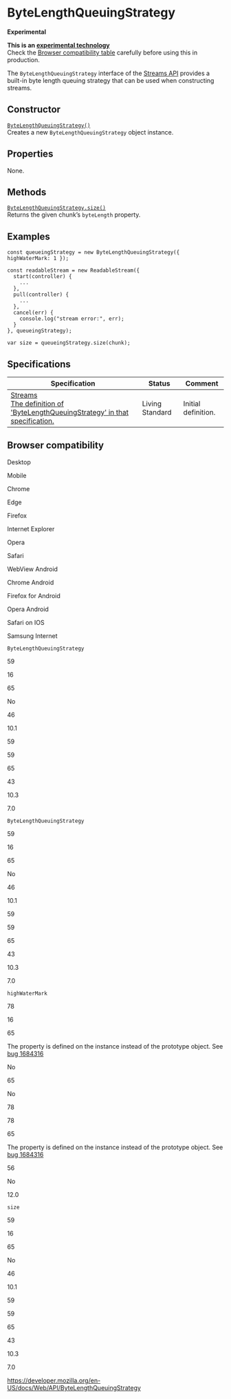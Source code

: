 # ByteLengthQueuingStrategy

**Experimental**

**This is an [experimental technology](https://developer.mozilla.org/en-US/docs/MDN/Guidelines/Conventions_definitions#experimental)**  
Check the [Browser compatibility table](#browser_compatibility) carefully before using this in production.

The `ByteLengthQueuingStrategy` interface of the [Streams API](streams_api) provides a built-in byte length queuing strategy that can be used when constructing streams.

## Constructor

[`ByteLengthQueuingStrategy()`](bytelengthqueuingstrategy/bytelengthqueuingstrategy)  
Creates a new `ByteLengthQueuingStrategy` object instance.

## Properties

None.

## Methods

[`ByteLengthQueuingStrategy.size()`](bytelengthqueuingstrategy/size)  
Returns the given chunk’s `byteLength` property.

## Examples

    const queueingStrategy = new ByteLengthQueuingStrategy({ highWaterMark: 1 });

    const readableStream = new ReadableStream({
      start(controller) {
        ...
      },
      pull(controller) {
        ...
      },
      cancel(err) {
        console.log("stream error:", err);
      }
    }, queueingStrategy);

    var size = queueingStrategy.size(chunk);

## Specifications

<table><thead><tr class="header"><th>Specification</th><th>Status</th><th>Comment</th></tr></thead><tbody><tr class="odd"><td><a href="https://streams.spec.whatwg.org/#blqs-class">Streams<br />
<span class="small">The definition of 'ByteLengthQueuingStrategy' in that specification.</span></a></td><td><span class="spec-living">Living Standard</span></td><td>Initial definition.</td></tr></tbody></table>

## Browser compatibility

Desktop

Mobile

Chrome

Edge

Firefox

Internet Explorer

Opera

Safari

WebView Android

Chrome Android

Firefox for Android

Opera Android

Safari on IOS

Samsung Internet

`ByteLengthQueuingStrategy`

59

16

65

No

46

10.1

59

59

65

43

10.3

7.0

`ByteLengthQueuingStrategy`

59

16

65

No

46

10.1

59

59

65

43

10.3

7.0

`highWaterMark`

78

16

65

The property is defined on the instance instead of the prototype object. See [bug 1684316](https://bugzil.la/1684316)

No

65

No

78

78

65

The property is defined on the instance instead of the prototype object. See [bug 1684316](https://bugzil.la/1684316)

56

No

12.0

`size`

59

16

65

No

46

10.1

59

59

65

43

10.3

7.0

<a href="https://developer.mozilla.org/en-US/docs/Web/API/ByteLengthQueuingStrategy" class="_attribution-link">https://developer.mozilla.org/en-US/docs/Web/API/ByteLengthQueuingStrategy</a>
